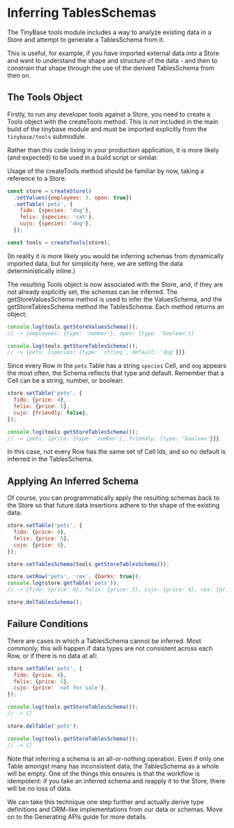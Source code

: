 # Inferring TablesSchemas

The TinyBase tools module includes a way to analyze existing data in a Store and
attempt to generate a TablesSchema from it.

This is useful, for example, if you have imported external data into a Store and
want to understand the shape and structure of the data - and then to constrain
that shape through the use of the derived TablesSchema from then on.

## The Tools Object

Firstly, to run any developer tools against a Store, you need to create a Tools
object with the createTools method. This is _not_ included in the main build of
the tinybase module and must be imported explicitly from the `tinybase/tools`
submodule.

Rather than this code living in your production application, it is more likely
(and expected) to be used in a build script or similar.

Usage of the createTools method should be familiar by now, taking a reference to
a Store:

```js
const store = createStore()
  .setValues({employees: 3, open: true})
  .setTable('pets', {
    fido: {species: 'dog'},
    felix: {species: 'cat'},
    cujo: {species: 'dog'},
  });

const tools = createTools(store);
```

(In reality it is more likely you would be inferring schemas from dynamically
imported data, but for simplicity here, we are setting the data
deterministically inline.)

The resulting Tools object is now associated with the Store, and, if they are
not already explicitly set, the schemas can be inferred. The
getStoreValuesSchema method is used to infer the ValuesSchema, and the
getStoreTablesSchema method the TablesSchema. Each method returns an object:

```js
console.log(tools.getStoreValuesSchema());
// -> {employees: {type: 'number'}, open: {type: 'boolean'}}

console.log(tools.getStoreTablesSchema());
// -> {pets: {species: {type: 'string', default: 'dog'}}}
```

Since every Row in the `pets` Table has a string `species` Cell, and `dog`
appears the most often, the Schema reflects that type and default. Remember that
a Cell can be a string, number, or boolean:

```js
store.setTable('pets', {
  fido: {price: 4},
  felix: {price: 5},
  cujo: {friendly: false},
});

console.log(tools.getStoreTablesSchema());
// -> {pets: {price: {type: 'number'}, friendly: {type: 'boolean'}}}
```

In this case, not every Row has the same set of Cell Ids, and so no default is
inferred in the TablesSchema.

## Applying An Inferred Schema

Of course, you can programmatically apply the resulting schemas back to the
Store so that future data insertions adhere to the shape of the existing data:

```js
store.setTable('pets', {
  fido: {price: 4},
  felix: {price: 5},
  cujo: {price: 4},
});

store.setTablesSchema(tools.getStoreTablesSchema());

store.setRow('pets', 'rex', {barks: true});
console.log(store.getTable('pets'));
// -> {fido: {price: 4}, felix: {price: 5}, cujo: {price: 4}, rex: {price: 4}}

store.delTablesSchema();
```

## Failure Conditions

There are cases in which a TablesSchema cannot be inferred. Most commonly, this
will happen if data types are not consistent across each Row, or if there is no
data at all:

```js
store.setTable('pets', {
  fido: {price: 4},
  felix: {price: 5},
  cujo: {price: 'not for sale'},
});

console.log(tools.getStoreTablesSchema());
// -> {}

store.delTable('pets');

console.log(tools.getStoreTablesSchema());
// -> {}
```

Note that inferring a schema is an all-or-nothing operation. Even if only one
Table amongst many has inconsistent data, the TablesSchema as a whole will be
empty. One of the things this ensures is that the workflow is idempotent: if you
take an inferred schema and reapply it to the Store, there will be no loss of
data.

We can take this technique one step further and actually derive type definitions
and ORM-like implementations from our data or schemas. Move on to the
Generating APIs guide for more details.

